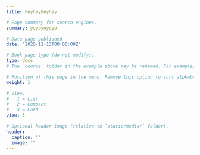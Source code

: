 ```yaml
---
title: heyheyheyhey

# Page summary for search engines.
summary: yoyoyoyoyo

# Date page published
date: "2020-12-13T00:00:00Z"

# Book page type (do not modify).
type: docs
# The `course` folder in the example above may be renamed. For example, we can rename it to `book` for writing a book, `docs` for software/project documentation, `notes` for creating a notebook, or `tutorials` for creating multi-page “how to” guides.

# Position of this page in the menu. Remove this option to sort alphabetically.
weight: 1

# View.
#   1 = List
#   2 = Compact
#   3 = Card
view: 3

# Optional header image (relative to `static/media/` folder).
header:
  caption: ""
  image: ""
---
```

